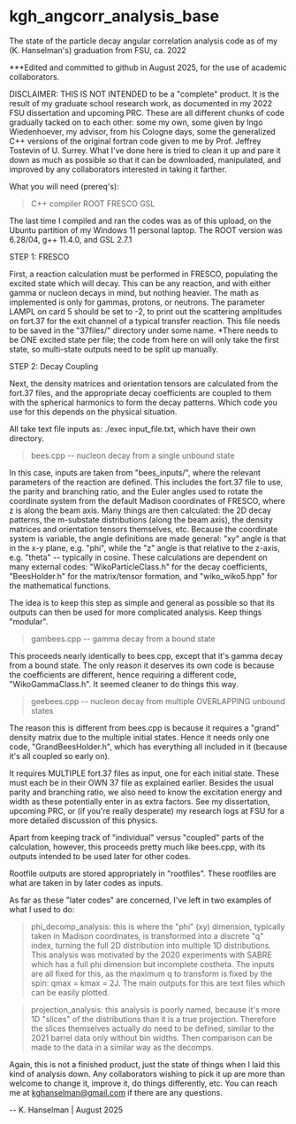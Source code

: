 # kgh_angcorr_analysis_base
The state of the particle decay angular correlation analysis code as of my (K. Hanselman's) graduation from FSU, ca. 2022

***Edited and committed to github in August 2025, for the use of academic collaborators.

DISCLAIMER: THIS IS NOT INTENDED to be a "complete" product. It is the result of my graduate school research work, as documented in my 2022 FSU dissertation and upcoming PRC. These are all different chunks of code gradually tacked on to each other: some my own, some given by Ingo Wiedenhoever, my advisor, from his Cologne days, some the generalized C++ versions of the original fortran code given to me by Prof. Jeffrey Tostevin of U. Surrey. What I've done here is tried to clean it up and pare it down as much as possible so that it can be downloaded, manipulated, and improved by any collaborators interested in taking it farther.

What you will need (prereq's):
  > C++ compiler
  > ROOT
  > FRESCO
  > GSL

The last time I compiled and ran the codes was as of this upload, on the Ubuntu partition of my Windows 11 personal laptop. The ROOT version was 6.28/04, g++ 11.4.0, and GSL 2.7.1

STEP 1: FRESCO

First, a reaction calculation must be performed in FRESCO, populating the excited state which will decay. This can be any reaction, and with either gamma or nucleon decays in mind, but nothing heavier. The math as implemented is only for gammas, protons, or neutrons. The parameter LAMPL on card 5 should be set to -2, to print out the scattering amplitudes on fort.37 for the exit channel of a typical transfer reaction. This file needs to be saved in the "37files/" directory under some name. *There needs to be ONE excited state per file; the code from here on will only take the first state, so multi-state outputs need to be split up manually.

STEP 2: Decay Coupling

Next, the density matrices and orientation tensors are calculated from the fort.37 files, and the appropriate decay coefficients are coupled to them with the spherical harmonics to form the decay patterns. Which code you use for this depends on the physical situation.

All take text file inputs as: ./exec input_file.txt, which have their own directory.

> bees.cpp -- nucleon decay from a single unbound state
 
  In this case, inputs are taken from "bees_inputs/", where the relevant parameters
  of the reaction are defined. This includes the fort.37 file to use, the parity
  and branching ratio, and the Euler angles used to rotate the coordinate system
  from the default Madison coordinates of FRESCO, where z is along the beam axis.
  Many things are then calculated: the 2D decay patterns, the m-substate distributions
  (along the beam axis), the density matrices and orientation tensors themselves, etc.
  Because the coordinate system is variable, the angle definitions are made general:
  "xy" angle is that in the x-y plane, e.g. "phi", while the "z" angle is that relative
  to the z-axis, e.g. "theta" -- typically in cosine. These calculations are dependent
  on many external codes: "WikoParticleClass.h" for the decay coefficients, "BeesHolder.h"
  for the matrix/tensor formation, and "wiko_wiko5.hpp" for the mathematical functions.
  
  The idea is to keep this step as simple and general as possible so that its outputs
  can then be used for more complicated analysis. Keep things "modular".

> gambees.cpp -- gamma decay from a bound state

  This proceeds nearly identically to bees.cpp, except that it's gamma decay from a
  bound state. The only reason it deserves its own code is because the coefficients
  are different, hence requiring a different code, "WikoGammaClass.h". It seemed
  cleaner to do things this way.

> geebees.cpp -- nucleon decay from multiple OVERLAPPING unbound states

  The reason this is different from bees.cpp is because it requires a "grand" density
  matrix due to the multiple initial states. Hence it needs only one code, "GrandBeesHolder.h",
  which has everything all included in it (because it's all coupled so early on).

  It requires MULTIPLE fort.37 files as input, one for each initial state. These must each
  be in their OWN 37 file as explained earlier. Besides the usual parity and branching ratio,
  we also need to know the excitation energy and width as these potentially enter in as extra
  factors. See my dissertation, upcoming PRC, or (if you're really desperate) my research logs
  at FSU for a more detailed discussion of this physics.

  Apart from keeping track of "individual" versus "coupled" parts of the calculation, however,
  this proceeds pretty much like bees.cpp, with its outputs intended to be used later
  for other codes.


Rootfile outputs are stored appropriately in "rootfiles". These rootfiles are what are taken in by later codes
as inputs.

As far as these "later codes" are concerned, I've left in two examples of what I used to do:

 > phi_decomp_analysis: this is where the "phi" (xy) dimension, typically taken in Madison coordinates, is
                        transformed into a discrete "q" index, turning the full 2D distribution into multiple
                        1D distributions. This analysis was motivated by the 2020 experiments with SABRE which
                        has a full phi dimension but incomplete costheta. The inputs are all fixed for this,
                        as the maximum q to transform is fixed by the spin: qmax = kmax = 2J. The main outputs
                        for this are text files which can be easily plotted.

 > projection_analysis: this analysis is poorly named, because it's more 1D "slices" of the distributions than
                        it is a true projection. Therefore the slices themselves actually do need to be defined,
                        similar to the 2021 barrel data only without bin widths. Then comparison can be made to
                        the data in a similar way as the decomps.


Again, this is not a finished product, just the state of things when I laid this kind of analysis down. Any collaborators wishing to pick it up are more than welcome to change it, improve it, do things differently, etc. You can reach me at kghanselman@gmail.com if there are any questions.

-- K. Hanselman | August 2025
